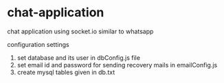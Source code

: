 # chat-application
chat application using socket.io similar to whatsapp

configuration settings

1. set database and its user in dbConfig.js file
2. set email id and password for sending recovery mails in emailConfig.js
3. create mysql tables given in db.txt
